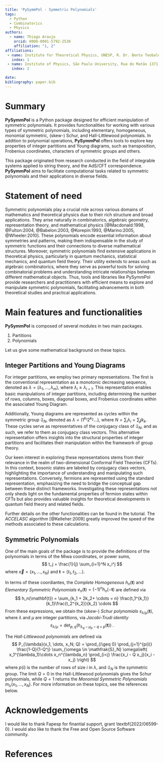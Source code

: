 ```yaml
---
title: 'PySymmPol - Symmetric Polynomials'
tags:
  - Python
  - Combinatorics
  - Physics
authors:
  - name: Thiago Araujo
    orcid: 0000-0001-5792-2530
    affiliation: "1, 2"
affiliations:
 - name: Institute for Theoretical Physics, UNESP, R. Dr. Bento Teobaldo Ferraz, 271, Bloco II,  Barra-Funda, CEP 01140-070, São Paulo/SP, Brazil.
   index: 1
 - name: Institute of Physics, São Paulo University, Rua do Matão 1371 - CEP 05508-090 Cidade Universitária, São Paulo/SP, Brazil
   index: 2

date: 
bibliography: paper.bib
---
```


# Summary

**PySymmPol** is a Python package designed for efficient manipulation of
symmetric polynomials. It provides functionalities for working with
various types of symmetric polynomials, including elementary,
homogeneous, monomial symmetric, (skew-) Schur, and Hall-Littlewood
polynomials. In addition to polynomial operations, **PySymmPol** offers
tools to explore key properties of integer partitions and Young
diagrams, such as transposition, Frobenius coordinates, characters of
symmetric groups and others. 

This package originated from research conducted in the field of
integrable systems applied to string theory, and the AdS/CFT
correspondence. **PySymmPol** aims to facilitate computational tasks
related to symmetric polynomials and their applications in diverse
fields.

# Statement of need 

Symmetric polynomials play a crucial role across various domains of
mathematics and theoretical physics due to their rich structure and
broad applications. They arise naturally in combinatorics, algebraic
geometry, representation theory, and mathematical
physics [@Macdonald:1998, @Fulton:2004, @Babelon:2003,
 @Korepin:1993, @Marino:2005, @Wheeler:2010]. These polynomials encode
essential information about symmetries and patterns, making them
indispensable in the study of symmetric functions and their
connections to diverse mathematical structures. Moreover, symmetric
polynomials find extensive applications in theoretical physics,
particularly in quantum mechanics, statistical mechanics, and quantum
field theory. Their utility extends to areas such as algebraic
combinatorics, where they serve as powerful tools for solving
combinatorial problems and understanding intricate relationships
between different mathematical objects. Thus, tools and libraries like
PySymmPol provide researchers and practitioners with efficient means
to explore and manipulate symmetric polynomials, facilitating
advancements in both theoretical studies and practical applications.

# Main features and functionalities 

**PySymmPol** is composed of several modules in two main packages. 

1. Partitions
2. Polynomials

Let us give some mathematical background on these topics.

## Integer Partitions and Young Diagrams

For integer partitions, we employ two primary representations. The
first is the conventional representation as a monotonic decreasing
sequence, denoted as $\lambda = (\lambda_1, \dots, \lambda_m)$, where
$\lambda_i \geq \lambda_{i+1}$. This representation enables basic
manipulations of integer partitions, including determining the number
of rows, columns, boxes, diagonal boxes, and Frobenius coordinates
within the associated Young Diagram.

Additionally, Young diagrams are represented as cycles within the
symmetric group $\mathfrak{S}_N$, denoted as $\lambda = (1^{k_1}
2^{k_2} \dots)$, where $N = \sum_i\lambda_i = \sum_j j k_k$. These
cycles serve as representatives of the conjugacy class of
$\mathfrak{S}_N$, and as such, we refer to them as conjugacy class
vectors. This alternative representation offers insights into the
structural properties of integer partitions and facilitates their
manipulation within the framework of group theory.

Our keen interest in exploring these representations stems
from their relevance in the realm of two-dimensional Conformal Field
Theories (CFTs). In this context, bosonic states are labeled by
conjugacy class vectors, highlighting the importance of
understanding and manipulating such representations. Conversely,
fermions are represented using the standard representation,
emphasizing the need to bridge the conceptual gap between these
distinct frameworks. Investigating these representations not only
sheds light on the fundamental properties of fermion states within
CFTs but also provides valuable insights for theoretical developments
in quantum field theory and related fields.

Further details on the other functionalities can be found in the tutorial.
The *ACCELASC* algorithm [@Kelleher:2009] greatly improved the
speed of the methods associated to these calculations. 

## Symmetric Polynomials

One of the main goals of the package is to provide the definitions of the 
polynomials in terms of the Miwa coordinates, or power sums, 
$$ t_j = \frac{1}{j} \sum_{i=1}^N x_i^j $$ where $\vec{x} = 
(x_1, \dots, x_N)$ and $\mathbf{t} = (t_1, t_2, \dots)$.

In terms of these coordiantes, the *Complete Homogeneous* $h_n(\mathbf{t})$ 
and *Elementary Symmetric Polynomials* $e_n(\mathbf{t}) = 
(-1)^n h_n(-\mathbf{t})$ are defined via 
$$ h_n(\mathbf{t}) = \sum_{k_1 + 2k_2+ \cdots = n} 
\frac{t_1^{k_1}}{k_1}\frac{t_2^{k_2}}{k_2} \cdots $$
From these expressions, we obtain the (*skew-*) *Schur polynomials*
$s_{\lambda/\mu}(\mathbf{t})$, where 
$\lambda$ and $\mu$ are integer partitions, via *Jacobi-Trudi identity*
$$ s_{\lambda/\mu} = \det_{p,q}(h_{\lambda_q - \mu_p - q + p}(\mathbf{t})) \; . $$

The *Hall-Littlewood polynomials* are defined via
$$
P_{\lambda}(x_1, \dots, x_N; Q) = \prod_{i\geq 0} \prod_{j=1}^{p(i)}
\frac{1-Q}{1-Q^j} \sum_{\omega \in \mathfrak{S}_N} \omega\left(
x_1^{\lambda_1}\cdots x_n^{\lambda_n} \prod_{i<j} \frac{x_i - Q
  x_j}{x_i - x_j} \right)
$$
where $p(i)$ is the number of rows of size $i$ in $\lambda$, and
$\mathfrak{S}_N$ is the symmetric group. The limit $Q=0$ in the
Hall-Littlewood polynomials gives the Schur polynomials, while $Q=1$
returns the *Monomial Symmetric Polynomials* $m_\lambda(x_1,
\dots, x_N)$. For more information on these topics, see the references
below.

# Acknowledgements

I would like to thank Fapesp for finantial support, grant
\textbf{2022/06599-0}.  I would also like to thank the Free and Open
Source Software community.

# References
